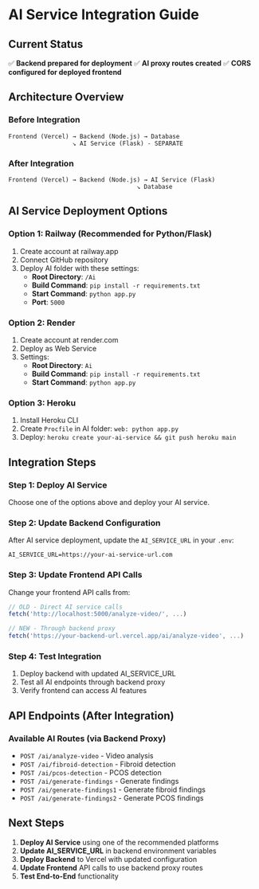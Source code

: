 # AI Service Integration Guide

## Current Status
✅ **Backend prepared for deployment**
✅ **AI proxy routes created**
✅ **CORS configured for deployed frontend**

## Architecture Overview

### Before Integration
```
Frontend (Vercel) → Backend (Node.js) → Database
                  ↘ AI Service (Flask) - SEPARATE
```

### After Integration
```
Frontend (Vercel) → Backend (Node.js) → AI Service (Flask)
                                    ↘ Database
```

## AI Service Deployment Options

### Option 1: Railway (Recommended for Python/Flask)
1. Create account at railway.app
2. Connect GitHub repository
3. Deploy AI folder with these settings:
   - **Root Directory**: `/Ai`
   - **Build Command**: `pip install -r requirements.txt`
   - **Start Command**: `python app.py`
   - **Port**: `5000`

### Option 2: Render
1. Create account at render.com
2. Deploy as Web Service
3. Settings:
   - **Root Directory**: `Ai`
   - **Build Command**: `pip install -r requirements.txt`
   - **Start Command**: `python app.py`

### Option 3: Heroku
1. Install Heroku CLI
2. Create `Procfile` in AI folder: `web: python app.py`
3. Deploy: `heroku create your-ai-service && git push heroku main`

## Integration Steps

### Step 1: Deploy AI Service
Choose one of the options above and deploy your AI service.

### Step 2: Update Backend Configuration
After AI service deployment, update the `AI_SERVICE_URL` in your `.env`:
```
AI_SERVICE_URL=https://your-ai-service-url.com
```

### Step 3: Update Frontend API Calls
Change your frontend API calls from:
```javascript
// OLD - Direct AI service calls
fetch('http://localhost:5000/analyze-video/', ...)

// NEW - Through backend proxy
fetch('https://your-backend-url.vercel.app/ai/analyze-video', ...)
```

### Step 4: Test Integration
1. Deploy backend with updated AI_SERVICE_URL
2. Test all AI endpoints through backend proxy
3. Verify frontend can access AI features

## API Endpoints (After Integration)

### Available AI Routes (via Backend Proxy)
- `POST /ai/analyze-video` - Video analysis
- `POST /ai/fibroid-detection` - Fibroid detection
- `POST /ai/pcos-detection` - PCOS detection
- `POST /ai/generate-findings` - Generate findings
- `POST /ai/generate-findings1` - Generate fibroid findings
- `POST /ai/generate-findings2` - Generate PCOS findings

## Next Steps
1. **Deploy AI Service** using one of the recommended platforms
2. **Update AI_SERVICE_URL** in backend environment variables
3. **Deploy Backend** to Vercel with updated configuration
4. **Update Frontend** API calls to use backend proxy routes
5. **Test End-to-End** functionality
